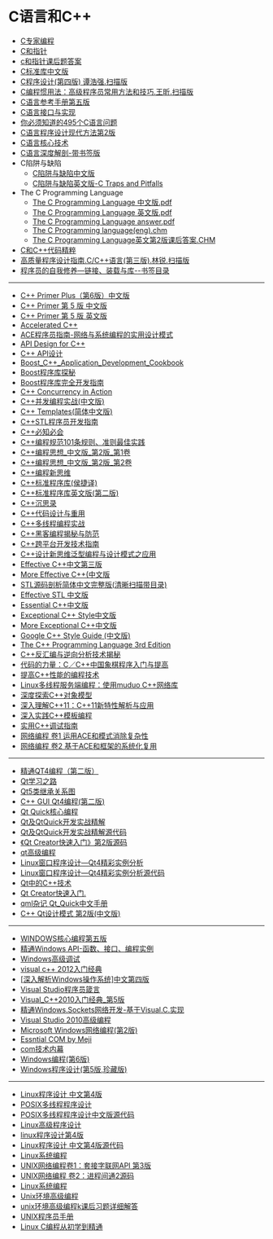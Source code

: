 # C语言和C++


* <a href="https://sn9.us/file/632278-376032112">C专家编程</a>
* <a href="https://sn9.us/file/632278-375759118">C和指针</a>
* <a href="https://sn9.us/file/632278-376032122">c和指针课后题答案</a>
* <a href="https://sn9.us/file/632278-413723421">C标准库中文版</a>
* <a href="https://sn9.us/file/632278-413723439">C程序设计(第四版) 谭浩强.扫描版</a>
* <a href="https://sn9.us/file/632278-413723433">C编程惯用法：高级程序员常用方法和技巧.王昕.扫描版</a>
* <a href="https://sn9.us/file/632278-413723430">C语言参考手册第五版</a>
* <a href="https://sn9.us/file/632278-376035626">C语言接口与实现</a>
* <a href="https://sn9.us/file/632278-376034345">你必须知道的495个C语言问题</a>
* <a href="https://sn9.us/file/632278-376033973">C语言程序设计现代方法第2版</a>
* <a href="https://sn9.us/file/632278-376033493">C语言核心技术</a>
* <a href="https://sn9.us/file/632278-376033508">C语言深度解剖-带书签版</a>
* C陷阱与缺陷
    * <a href="https://sn9.us/file/632278-376032403">C陷阱与缺陷中文版</a>
    * <a href="https://sn9.us/file/632278-413743884">C陷阱与缺陷英文版-C Traps and Pitfalls</a>
* The C Programming Language
    * <a href="https://sn9.us/file/632278-413723448">The C Programming Language 中文版.pdf</a>
    * <a href="https://sn9.us/file/632278-413723457">The C Programming Language 英文版.pdf</a>
    * <a href="https://sn9.us/file/632278-413723451">The C Programming Language answer.pdf</a>
    * <a href="https://sn9.us/file/632278-413723445">The C Programming language(eng).chm</a>
    * <a href="https://sn9.us/file/632278-413723454">The C Programming Language英文第2版课后答案.CHM</a>
* <a href="https://sn9.us/file/632278-376032115">C和C++代码精粹</a>
* <a href="https://sn9.us/file/632278-376035095">高质量程序设计指南.C/C++语言(第三版).林锐.扫描版</a>
* <a href="https://sn9.us/file/632278-383494044">程序员的自我修养—链接、装载与库--书签目录</a>


___

* <a href="https://sn9.us/file/632278-382829324">C++ Primer Plus（第6版）中文版</a>
* <a href="https://sn9.us/file/632278-376126118">C++ Primer 第 5 版 中文版</a>
* <a href="https://sn9.us/file/632278-375722464">C++ Primer 第 5 版 英文版</a>
* <a href="https://sn9.us/file/632278-376192138">Accelerated C++</a>
* <a href="https://sn9.us/file/632278-376163164">ACE程序员指南-网络与系统编程的实用设计模式</a>
* <a href="https://sn9.us/file/632278-375790397">API Design for C++</a>
* <a href="https://sn9.us/file/632278-375760951">C++ API设计</a>
* <a href="https://sn9.us/file/632278-376144337">Boost_C++_Application_Development_Cookbook</a>
* <a href="https://sn9.us/file/632278-376145819">Boost程序库探秘</a>
* <a href="https://sn9.us/file/632278-376148152">Boost程序库完全开发指南</a>
* <a href="https://sn9.us/file/632278-376166515">C++ Concurrency in Action</a>
* <a href="https://sn9.us/file/632278-375759973">C++并发编程实战(中文版)</a>
* <a href="https://sn9.us/file/632278-375712822">C++ Templates(简体中文版)</a>
* <a href="https://sn9.us/file/632278-376163878">C++STL程序员开发指南</a>
* <a href="https://sn9.us/file/632278-375794339">C++必知必会</a>
* <a href="https://sn9.us/file/632278-375712907">C++编程规范101条规则、准则最佳实践</a>
* <a href="https://sn9.us/file/632278-375713020">C++编程思想_中文版_第2版_第1卷</a>
* <a href="https://sn9.us/file/632278-375713065">C++编程思想_中文版_第2版_第2卷</a>
* <a href="https://sn9.us/file/632278-376163158">C++编程新思维</a>
* <a href="https://sn9.us/file/632278-375793834">C++标准程序库(侯捷译)</a>
* <a href="https://sn9.us/file/632278-375736387">C++标准程序库英文版(第二版)</a>
* <a href="https://sn9.us/file/632278-375760243">C++沉思录</a>
* <a href="https://sn9.us/file/632278-375711926">C++代码设计与重用</a>
* <a href="https://sn9.us/file/632278-375712103">C++多线程编程实战</a>
* <a href="https://sn9.us/file/632278-375712244">C++黑客编程揭秘与防范</a>
* <a href="https://sn9.us/file/632278-375713290">C++跨平台开发技术指南</a>
* <a href="https://sn9.us/file/632278-376162906">C++设计新思维泛型编程与设计模式之应用</a>
* <a href="https://sn9.us/file/632278-375726523">Effective C++中文第三版</a>
* <a href="https://sn9.us/file/632278-375728854">More Effective C++(中文版</a>
* <a href="https://sn9.us/file/632278-375751015">STL源码剖析简体中文完整版(清晰扫描带目录)</a>
* <a href="https://sn9.us/file/632278-375793871">Effective STL 中文版</a>
* <a href="https://sn9.us/file/632278-375713354">Essential C++中文版</a>
* <a href="https://sn9.us/file/632278-375713470">Exceptional C++ Style中文版</a>
* <a href="https://sn9.us/file/632278-375713501">More Exceptional C++中文版</a>
* <a href="https://sn9.us/file/632278-375713486">Google C++ Style Guide (中文版)</a>
* <a href="https://sn9.us/file/632278-375713554">The C++ Programming Language 3rd Edition</a>
* <a href="https://sn9.us/file/632278-375712756">C++反汇编与逆向分析技术揭秘</a>
* <a href="https://sn9.us/file/632278-376163167">代码的力量：C／C++中国象棋程序入门与提高</a>
* <a href="https://sn9.us/file/632278-375712784">提高C++性能的编程技术</a>
* <a href="https://sn9.us/file/632278-376148651">Linux多线程服务端编程：使用muduo C++网络库</a>
* <a href="https://sn9.us/file/632278-375760487">深度探索C++对象模型</a>
* <a href="https://sn9.us/file/632278-375759499">深入理解C++11：C++11新特性解析与应用</a>
* <a href="https://sn9.us/file/632278-375712564">深入实践C++模板编程</a>
* <a href="https://sn9.us/file/632278-375713740">实用C++调试指南</a>
* <a href="https://sn9.us/file/632278-376163161">网络编程 卷1 运用ACE和模式消除复杂性</a>
* <a href="https://sn9.us/file/632278-376253828">网络编程 卷2 基于ACE和框架的系统化复用</a>

___
* <a href="https://sn9.us/file/632278-383242788">精通QT4编程（第二版）</a>
* <a href="https://sn9.us/file/632278-383242886">Qt学习之路</a>
* <a href="https://sn9.us/file/632278-383242506">Qt5类继承关系图</a>
* <a href="https://sn9.us/file/632278-376189688">C++ GUI Qt4编程(第二版)</a>
* <a href="https://sn9.us/file/632278-383243774">Qt Quick核心编程</a>
* <a href="https://sn9.us/file/632278-376188875">Qt及QtQuick开发实战精解</a>
* <a href="https://sn9.us/file/632278-376188515">Qt及QtQuick开发实战精解源代码</a>
* <a href="https://sn9.us/file/632278-376188832">《Qt Creator快速入门》第2版源码</a>
* <a href="https://sn9.us/file/632278-376188643">qt高级编程</a>
* <a href="https://sn9.us/file/632278-376188400">Linux窗口程序设计—Qt4精彩实例分析</a>
* <a href="https://sn9.us/file/632278-376188194">Linux窗口程序设计—Qt4精彩实例分析源代码</a>
* <a href="https://sn9.us/file/632278-376188209">Qt中的C++技术</a>
* <a href="https://sn9.us/file/632278-376188175">Qt Creator快速入门.</a>
* <a href="https://sn9.us/file/632278-376188172">qml杂记 Qt_Quick中文手册</a>
* <a href="https://sn9.us/file/632278-376188145">C++ Qt设计模式 第2版(中文版)</a>

___
* <a href="https://sn9.us/file/632278-382930409">WINDOWS核心编程第五版</a>
* <a href="https://sn9.us/file/632278-376164229">精通Windows API-函数、接口、编程实例</a>
* <a href="https://sn9.us/file/632278-376163153">Windows高级调试</a>
* <a href="https://sn9.us/file/632278-376162901">visual c++ 2012入门经典</a>
* <a href="https://sn9.us/file/632278-376160660">[深入解析Windows操作系统]中文第四版</a>
* <a href="https://sn9.us/file/632278-376158223">Visual Studio程序员箴言</a>
* <a href="https://sn9.us/file/632278-376156024">Visual_C++2010入门经典_第5版</a>
* <a href="https://sn9.us/file/632278-376156021">精通Windows.Sockets网络开发-基于Visual.C.实现</a>
* <a href="https://sn9.us/file/632278-376152109">Visual Studio 2010高级编程</a>
* <a href="https://sn9.us/file/632278-376152101">Microsoft Windows网络编程(第2版)</a>
* <a href="https://sn9.us/file/632278-376150600">Essntial COM by Meji</a>
* <a href="https://sn9.us/file/632278-376150597">com技术内幕</a>
* <a href="https://sn9.us/file/632278-376150591">Windows编程(第6版)</a>
* <a href="https://sn9.us/file/632278-376150588">Windows程序设计(第5版,珍藏版)</a>

___
* <a href="https://sn9.us/file/632278-383494041">Linux程序设计 中文第4版</a>
* <a href="https://sn9.us/file/632278-383494038">POSIX多线程程序设计</a>
* <a href="https://sn9.us/file/632278-376015739">POSIX多线程程序设计中文版源代码</a>
* <a href="https://sn9.us/file/632278-383494035">Linux高级程序设计</a>
* <a href="https://sn9.us/file/632278-383494032">linux程序设计第4版</a>
* <a href="https://sn9.us/file/632278-376015243">Linux程序设计 中文第4版源代码</a>
* <a href="https://sn9.us/file/632278-376010578">Linux系统编程</a>
* <a href="https://sn9.us/file/632278-376019933">UNIX网络编程卷1：套接字联网API 第3版</a>
* <a href="https://sn9.us/file/632278-376016831">UNIX网络编程 卷2：进程间通2源码</a>
* <a href="https://sn9.us/file/632278-376010578">Linux系统编程</a>
* <a href="https://sn9.us/file/632278-376017254">Unix环境高级编程</a>
* <a href="https://sn9.us/file/632278-376015885">unix环境高级编程k课后习题详细解答</a>
* <a href="https://sn9.us/file/632278-376016822">UNIX程序员手册</a>
* <a href="https://sn9.us/file/632278-376020241">Linux C编程从初学到精通</a>




















